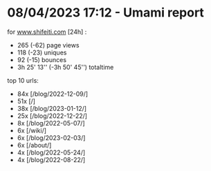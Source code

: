 # 08/04/2023 17:12 - Umami report
for www.shifeiti.com [24h] :

 - 265 (-62) page views
 - 118 (-23) uniques
 - 92 (-15) bounces
 - 3h 25' 13'' (-3h 50' 45'') totaltime


top 10 urls:
 - 84x [/blog/2022-12-09/]
 - 51x [/]
 - 38x [/blog/2023-01-12/]
 - 25x [/blog/2022-12-22/]
 - 8x [/blog/2022-05-07/]
 - 6x [/wiki/]
 - 6x [/blog/2023-02-03/]
 - 6x [/about/]
 - 4x [/blog/2022-05-24/]
 - 4x [/blog/2022-08-22/]


